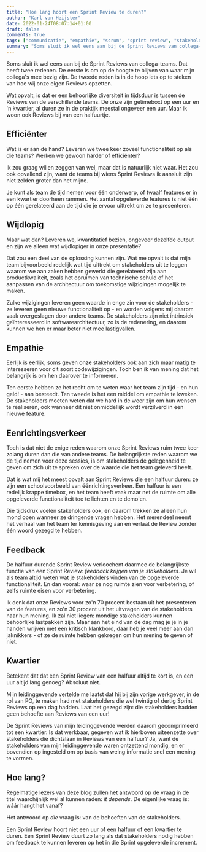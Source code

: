 ```yaml
---
title: "Hoe lang hoort een Sprint Review te duren?"
author: "Karl van Heijster"
date: 2022-01-24T08:07:14+01:00
draft: false
comments: true
tags: ["communicatie", "empathie", "scrum", "sprint review", "stakeholders"]
summary: "Soms sluit ik wel eens aan bij de Sprint Reviews van collega-teams. Wat me daarbij opvalt, is dat er een behoorlijke diversiteit in tijdsduur is tussen de Reviews van de verschillende teams. De onze zijn getimeboxt op een uur en 'n kwartier, al duren ze in de praktijk meestal ongeveer een uur. Maar ik woon ook Reviews bij van een halfuurtje. Wat is er aan de hand?"
---
```


Soms sluit ik wel eens aan bij de Sprint Reviews van collega-teams. Dat heeft twee redenen. De eerste is om op de hoogte te blijven van waar mijn collega's mee bezig zijn. De tweede reden is in de hoop iets op te steken van hoe wij onze eigen Reviews opzetten.


Wat opvalt, is dat er een behoorlijke diversiteit in tijdsduur is tussen de Reviews van de verschillende teams. De onze zijn getimeboxt op een uur en 'n kwartier, al duren ze in de praktijk meestal ongeveer een uur. Maar ik woon ook Reviews bij van een halfuurtje. 


## Efficiënter


Wat is er aan de hand? Leveren we twee keer zoveel functionaliteit op als die teams? Werken we gewoon harder of efficiënter?


Ik zou graag willen zeggen van wel, maar dat is natuurlijk niet waar. Het zou ook opvallend zijn, want de teams bij wiens Sprint Reviews ik aansluit zijn niet zelden groter dan het mijne. 


Je kunt als team de tijd nemen voor één onderwerp, of twaalf features er in een kwartier doorheen rammen. Het aantal opgeleverde features is niet één op één gerelateerd aan de tijd die je ervoor uittrekt om ze te presenteren. 


## Wijdlopig


Maar wat dan? Leveren we, kwantitatief bezien, ongeveer dezelfde output en zijn we alleen wat wijdlopiger in onze presentatie? 


Dat zou een deel van de oplossing kunnen zijn. Wat me opvalt is dat mijn team bijvoorbeeld redelijk wat tijd uittrekt om stakeholders uit te leggen waarom we aan zaken hebben gewerkt die gerelateerd zijn aan productkwaliteit, zoals het opruimen van technische schuld of het aanpassen van de architectuur om toekomstige wijzigingen mogelijk te maken.


Zulke wijzigingen leveren geen waarde in enge zin voor de stakeholders - ze leveren geen nieuwe functionaliteit op - en worden volgens mij daarom vaak overgeslagen door andere teams. De stakeholders zijn niet intrinsiek geïnteresseerd in softwarearchitectuur, zo is de redenering, en daarom kunnen we hen er maar beter niet mee lastigvallen.


## Empathie


Eerlijk is eerlijk, soms geven onze stakeholders ook aan zich maar matig te interesseren voor dit soort codewijzigingen. Toch ben ik van mening dat het belangrijk is om hen daarover te informeren. 


Ten eerste hebben ze het recht om te weten waar het team zijn tijd - en hun geld! - aan besteedt. Ten tweede is het een middel om empathie te kweken. De stakeholders moeten weten dat we hard in de weer zijn om hun wensen te realiseren, ook wanneer dit niet onmiddellijk wordt verzilverd in een nieuwe feature.


## Eenrichtingsverkeer


Toch is dat niet de enige reden waarom onze Sprint Reviews ruim twee keer zolang duren dan die van andere teams. De belangrijkste reden waarom we de tijd nemen voor deze sessies, is om stakeholders de gelegenheid te geven om zich uit te spreken over de waarde die het team geleverd heeft.


Dat is wat mij het meest opvalt aan Sprint Reviews die een halfuur duren: ze zijn een schoolvoorbeeld van éénrichtingsverkeer. Een halfuur is een redelijk krappe timebox, en het team heeft vaak maar net de ruimte om alle opgeleverde functionaliteit toe te lichten en te demo'en.


Die tijdsdruk voelen stakeholders ook, en daarom trekken ze alleen hun mond open wanneer ze dringende vragen hebben. Het merendeel neemt het verhaal van het team ter kennisgeving aan en verlaat de Review zonder één woord gezegd te hebben.


## Feedback


De halfuur durende Sprint Review verloochent daarmee de belangrijkste functie van een Sprint Review: *feedback krijgen van je stakeholders*. Je wil als team altijd weten wat je stakeholders vinden van de opgeleverde functionaliteit. En dan vooral: waar ze nog ruimte zien voor verbetering, of zelfs ruimte eisen voor verbetering. 


Ik denk dat onze Reviews voor zo'n 70 procent bestaan uit het presenteren van de features, en zo'n 30 procent uit het uitvragen van de stakeholders naar hun mening. Ik zal niet liegen: mondige stakeholders kunnen behoorlijke lastpakken zijn. Maar aan het eind van de dag mag je je in je handen wrijven met een kritisch klankbord, daar heb je veel meer aan dan jaknikkers - of ze de ruimte hebben gekregen om hun mening te geven of niet.


## Kwartier


Betekent dat dat een Sprint Review van een halfuur altijd te kort is, en een uur altijd lang genoeg? Absoluut niet. 


Mijn leidinggevende vertelde me laatst dat hij bij zijn vorige werkgever, in de rol van PO, te maken had met stakeholders die wel twintig of dertig Sprint Reviews op een dag hadden. Laat het gezegd zijn: die stakeholders hadden geen behoefte aan Reviews van een uur! 


De Sprint Reviews van mijn leidinggevende werden daarom gecomprimeerd tot een kwartier. Is dat werkbaar, gegeven wat ik hierboven uiteenzette over stakeholders die dichtslaan in Reviews van een halfuur? Ja, want de stakeholders van mijn leidinggevende waren ontzettend mondig, en er bovendien op ingesteld om op basis van weing informatie snel een mening te vormen.


## Hoe lang?


Regelmatige lezers van deze blog zullen het antwoord op de vraag in de titel waarchijnlijk wel al kunnen raden: *it depends*. De eigenlijke vraag is: wáár hangt het vanaf?


Het antwoord op *die* vraag is: van de behoeften van de stakeholders. 


Een Sprint Review hoort niet een uur of een halfuur of een kwartier te duren. Een Sprint Review duurt zo lang als dat stakeholders nodig hebben om feedback te kunnen leveren op het in die Sprint opgeleverde increment.
